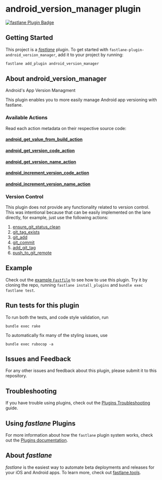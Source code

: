 # android_version_manager plugin

[![fastlane Plugin Badge](https://rawcdn.githack.com/fastlane/fastlane/master/fastlane/assets/plugin-badge.svg)](https://rubygems.org/gems/fastlane-plugin-android_version_manager)

## Getting Started

This project is a [_fastlane_](https://github.com/fastlane/fastlane) plugin. To get started with `fastlane-plugin-android_version_manager`, add it to your project by running:

```bash
fastlane add_plugin android_version_manager
```

## About android_version_manager

Android's App Version Managment

This plugin enables you to more easily manage Android app versioning with fastlane.

### Available Actions

Read each action metadata on their respective source code:

#### [android_get_value_from_build_action](./lib/fastlane/plugin/android_version_manager/actions/android_get_value_from_build_action.rb)

#### [android_get_version_code_action](./lib/fastlane/plugin/android_version_manager/actions/android_get_version_code_action.rb)

#### [android_get_version_name_action](./lib/fastlane/plugin/android_version_manager/actions/android_get_version_name_action.rb)

#### [android_increment_version_code_action](./lib/fastlane/plugin/android_version_manager/actions/android_increment_version_code_action.rb)

#### [android_increment_version_name_action](./lib/fastlane/plugin/android_version_manager/actions/android_increment_version_name_action.rb)

### Version Control

This plugin does not provide any functionality related to version control. This was intentional because that can be easily implemented on the lane directly, for example, just use the following actions:
1. [ensure_git_status_clean](https://docs.fastlane.tools/actions/ensure_git_status_clean/)
2. [git_tag_exists](https://docs.fastlane.tools/actions/git_tag_exists/)
2. [git_add](https://docs.fastlane.tools/actions/git_add/)
2. [git_commit](https://docs.fastlane.tools/actions/git_commit/)
4. [add_git_tag](https://docs.fastlane.tools/actions/add_git_tag/)
3. [push_to_git_remote](https://docs.fastlane.tools/actions/push_to_git_remote/)

## Example

Check out the [example `Fastfile`](fastlane/Fastfile) to see how to use this plugin. Try it by cloning the repo, running `fastlane install_plugins` and `bundle exec fastlane test`.

## Run tests for this plugin

To run both the tests, and code style validation, run

```
bundle exec rake
```

To automatically fix many of the styling issues, use
```
bundle exec rubocop -a
```

## Issues and Feedback

For any other issues and feedback about this plugin, please submit it to this repository.

## Troubleshooting

If you have trouble using plugins, check out the [Plugins Troubleshooting](https://docs.fastlane.tools/plugins/plugins-troubleshooting/) guide.

## Using _fastlane_ Plugins

For more information about how the `fastlane` plugin system works, check out the [Plugins documentation](https://docs.fastlane.tools/plugins/create-plugin/).

## About _fastlane_

_fastlane_ is the easiest way to automate beta deployments and releases for your iOS and Android apps. To learn more, check out [fastlane.tools](https://fastlane.tools).
